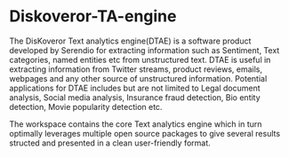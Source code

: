 # Diskoveror-TA-engine

The DisKoveror Text analytics engine(DTAE) is a software product developed by Serendio for extracting information such as Sentiment, Text categories, named entities etc from unstructured text. DTAE is useful in extracting information from Twitter streams, product reviews, emails, webpages and any other source of unstructured information. Potential applications for DTAE includes but are not limited to Legal document analysis, Social media analysis, Insurance fraud detection, Bio entity detection, Movie popularity detection etc.


The workspace contains the core Text analytics engine which in turn optimally leverages multiple open source packages
to give several results structed and presented in a clean user-friendly format.


